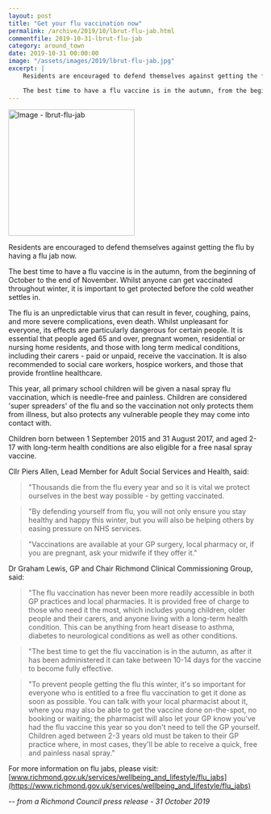 ```yaml
---
layout: post
title: "Get your flu vaccination now"
permalink: /archive/2019/10/lbrut-flu-jab.html
commentfile: 2019-10-31-lbrut-flu-jab
category: around_town
date: 2019-10-31 00:00:00
image: "/assets/images/2019/lbrut-flu-jab.jpg"
excerpt: |
    Residents are encouraged to defend themselves against getting the flu by having a flu jab now.

    The best time to have a flu vaccine is in the autumn, from the beginning of October to the end of November. Whilst anyone can get vaccinated throughout winter, it is important to get protected before the cold weather settles in.
---
```

<a href="/assets/images/2019/lbrut-flu-jab.jpg" title="Click for a larger image"><img src="/assets/images/2019/lbrut-flu-jab-thumb.jpg" width="250" alt="Image - lbrut-flu-jab"  class="photo right"/></a>


Residents are encouraged to defend themselves against getting the flu by having a flu jab now.

The best time to have a flu vaccine is in the autumn, from the beginning of October to the end of November. Whilst anyone can get vaccinated throughout winter, it is important to get protected before the cold weather settles in.

The flu is an unpredictable virus that can result in fever, coughing, pains, and more severe complications, even death. Whilst unpleasant for everyone, its effects are particularly dangerous for certain people. It is essential that people aged 65 and over, pregnant women, residential or nursing home residents, and those with long term medical conditions, including their carers - paid or unpaid, receive the vaccination. It is also recommended to social care workers, hospice workers, and those that provide frontline healthcare.

This year, all primary school children will be given a nasal spray flu vaccination, which is needle-free and painless. Children are considered 'super spreaders' of the flu and so the vaccination not only protects them from illness, but also protects any vulnerable people they may come into contact with.

Children born between 1 September 2015 and 31 August 2017, and aged 2-17 with long-term health conditions are also eligible for a free nasal spray vaccine.

Cllr Piers Allen, Lead Member for Adult Social Services and Health, said:

> "Thousands die from the flu every year and so it is vital we protect ourselves in the best way possible - by getting vaccinated.

> "By defending yourself from flu, you will not only ensure you stay healthy and happy this winter, but you will also be helping others by easing pressure on NHS services.

> "Vaccinations are available at your GP surgery, local pharmacy or, if you are pregnant, ask your midwife if they offer it."

Dr Graham Lewis, GP and Chair Richmond Clinical Commissioning Group, said:

> "The flu vaccination has never been more readily accessible in both GP practices and local pharmacies.  It is provided free of charge to those who need it the most, which includes young children, older people and their carers, and anyone living with a long-term health condition.  This can be anything from heart disease to asthma, diabetes to neurological conditions as well as other conditions.

> "The best time to get the flu vaccination is in the autumn, as after it has been administered it can take between 10-14 days for the vaccine to become fully effective.

> "To prevent people getting the flu this winter, it's so important for everyone who is entitled to a free flu vaccination to get it done as soon as possible.  You can talk with your local pharmacist about it, where you may also be able to get the vaccine done on-the-spot, no booking or waiting; the pharmacist will also let your GP know you've had the flu vaccine this year so you don't need to tell the GP yourself.  Children aged between 2-3 years old must be taken to their GP practice where, in most cases, they'll be able to receive a quick, free and painless nasal spray."

For more information on flu jabs, please visit: [www.richmond.gov.uk/services/wellbeing_and_lifestyle/flu_jabs](https://www.richmond.gov.uk/services/wellbeing_and_lifestyle/flu_jabs)


<cite>-- from a Richmond Council press release - 31 October 2019</cite>
